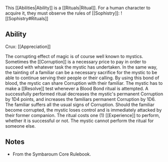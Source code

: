 This [[Abilities|Ability]] is a [[Rituals|Ritual]]. For a human character to acquire it, they must observe the rules of [[Sophistry]]:
![[Sophistry#Rituals]]
## Ability
Crux: [[Appreciation]]

The corrupting effect of magic is of course well known to mystics. Sometimes the [[Corruption]] is a necessary price to pay in order to succeed with whatever task the mystic has undertaken. In the same way, the tainting of a familiar can be a necessary sacrifice for the mystic to be able to continue serving their people or their calling. By using this bond of blood, the mystic can share Corruption with their familiar. The mystic has to make a [[Resolve]] test whenever a Blood Bond ritual is attempted. A successfully performed ritual decreases the mystic's permanent Corruption by 1D4 points, and increases the familiars permanent Corruption by 1D6. The familiar suffers all the usual signs of Corruption. Should the familiar become corrupted, the mystic loses control and is immediately attacked by their former companion. The ritual costs one (1) [[Experience]] to perform, whether it is successful or not. The mystic cannot perform the ritual for someone else.
## Notes
* From the Symbaroum Core Rulebook.